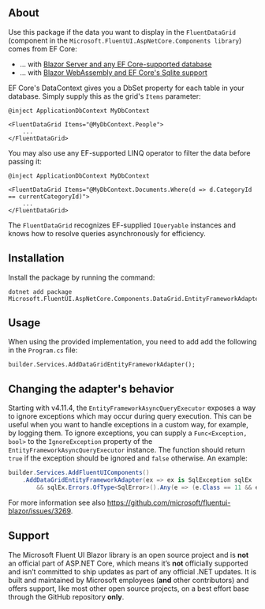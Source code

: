 ## About 
Use this package if the data you want to display in the `FluentDataGrid` (component in the `Microsoft.FluentUI.AspNetCore.Components library`) comes from EF Core:

- ... with [Blazor Server and any EF Core-supported database](https://docs.microsoft.com/en-us/aspnet/core/blazor/blazor-server-ef-core)
- ... with [Blazor WebAssembly and EF Core's Sqlite support](https://www.youtube.com/watch?v=2UPiKgHv8YE)

EF Core's DataContext gives you a DbSet property for each table in your database. Simply supply this as the grid's `Items` parameter:
```
@inject ApplicationDbContext MyDbContext

<FluentDataGrid Items="@MyDbContext.People">
    ...
</FluentDataGrid>
```
You may also use any EF-supported LINQ operator to filter the data before passing it:
```
@inject ApplicationDbContext MyDbContext

<FluentDataGrid Items="@MyDbContext.Documents.Where(d => d.CategoryId == currentCategoryId)">
    ...
</FluentDataGrid>
```

The `FluentDataGrid` recognizes EF-supplied `IQueryable` instances and knows how to resolve queries asynchronously for efficiency.

## Installation
Install the package by running the command:
```
dotnet add package Microsoft.FluentUI.AspNetCore.Components.DataGrid.EntityFrameworkAdapter
```
## Usage
When using the provided implementation, you need to add add the following in the `Program.cs` file:

```
builder.Services.AddDataGridEntityFrameworkAdapter();
```

## Changing the adapter's behavior
Starting with v4.11.4, the `EntityFrameworkAsyncQueryExecutor` exposes a way to ignore exceptions which may occur during query execution.
This can be useful when you want to handle exceptions in a custom way, for example, by logging them. To ignore exceptions, you can
supply a `Func<Exception, bool>` to the `IgnoreException` property of the `EntityFrameworkAsyncQueryExecutor` instance. The function
should return `true` if the exception should be ignored and `false` otherwise. An example:
```csharp
builder.Services.AddFluentUIComponents()
    .AddDataGridEntityFrameworkAdapter(ex => ex is SqlException sqlEx
        && sqlEx.Errors.OfType<SqlError>().Any(e => (e.Class == 11 && e.Number == 0) || (e.Class == 16 && e.Number == 3204)));
```

For more information see also https://github.com/microsoft/fluentui-blazor/issues/3269.


## Support
The Microsoft Fluent UI Blazor library is an open source project and is **not** an official part of ASP.NET Core, which means it’s **not** officially
supported and isn’t committed to ship updates as part of any official .NET updates. It is built and maintained by Microsoft employees (**and** other contributors)
and offers support, like most other open source projects, on a best effort base through the GitHub repository **only**.
